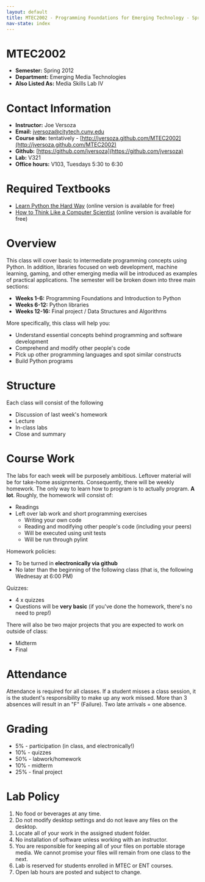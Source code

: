 ```yaml
---
layout: default
title: MTEC2002 - Programming Foundations for Emerging Technology - Spring 2012
nav-state: index
---
```

MTEC2002
====
* __Semester:__ Spring 2012
* __Department:__ Emerging Media Technologies
* __Also Listed As:__ Media Skills Lab IV

<a name="contact" id="contact"></a>
Contact Information
====
* __Instructor:__ Joe Versoza
* __Email:__ jversoza@citytech.cuny.edu
* __Course site:__ tentatively - [http://jversoza.github.com/MTEC2002](http://jversoza.github.com/MTEC2002)
* __Github:__ [https://github.com/jversoza](https://github.com/jversoza)
* __Lab:__ V321
* __Office hours:__ V103, Tuesdays 5:30 to 6:30

Required Textbooks
====

* [Learn Python the Hard Way](http://learnpythonthehardway.org/book/) (online version is available for free)
* [How to Think Like a Computer Scientist](http://openbookproject.net/thinkCSpy/) (online version is available for free)

Overview
====
This class will cover basic to intermediate programming concepts using Python.  In addition, libraries focused on web development, machine learning, gaming, and other emerging media will be introduced as examples of practical applications.  The semester will be broken down into three main sections:

* __Weeks 1-6:__ Programming Foundations and Introduction to Python
* __Weeks 6-12:__ Python libraries
* __Weeks 12-16:__ Final project / Data Structures and Algorithms

More specifically, this class will help you:
* Understand essential concepts behind programming and software development 
* Comprehend and modify other people's code
* Pick up other programming languages and spot similar constructs
* Build Python programs

Structure
====
Each class will consist of the following
* Discussion of last week's homework
* Lecture
* In-class labs 
* Close and summary

Course Work
====
The labs for each week will be purposely ambitious.  Leftover material will be for take-home assignments.  Consequently, there will be weekly homework.  The only way to learn how to program is to actually program.   **A lot**.  Roughly, the homework will consist of: 
* Readings 
* Left over lab work and short programming exercises	
	* Writing your own code
	* Reading and modifying other people's code (including your peers)
	* Will be executed using unit tests
	* Will be run through pylint

Homework policies:
* To be turned in **electronically via github**
* No later than the beginning of the following class (that is, the following Wednesay at 6:00 PM)

Quizzes:
* 4 x quizzes
* Questions will be **very basic** (if you've done the homework, there's no need to prep!)

There will also be two major projects that you are expected to work on outside of class: 
* Midterm
* Final

<a name="policies" id="policies"></a>
Attendance
====
Attendance is required for all classes. If a student misses a class session, it is the student's responsibility to make up any work missed. More than 3 absences will result in an "F" (Failure). Two late arrivals = one absence.

Grading
====
* 5% - participation (in class, and electronically!)
* 10% - quizzes
* 50% - labwork/homework
* 10% - midterm
* 25% - final project

Lab Policy
====
1. No food or beverages at any time.
2. Do not modify desktop settings and do not leave any files on the desktop.
3. Locate all of your work in the assigned student folder.
4. No installation of software unless working with an instructor.
5. You are responsible for keeping all of your files on portable storage media. We cannot promise your files will remain from one class to the next.
6. Lab is reserved for students enrolled in MTEC or ENT courses.
7. Open lab hours are posted and subject to change.

